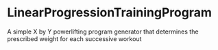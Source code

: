 # LinearProgressionTrainingProgram
A simple X by Y powerlifting program generator that determines the prescribed weight for each successive workout
